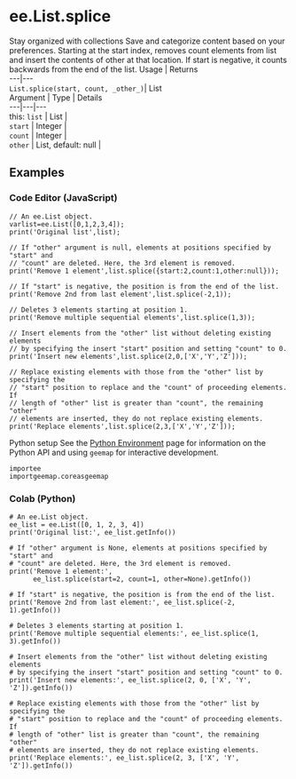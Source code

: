  
#  ee.List.splice
Stay organized with collections  Save and categorize content based on your preferences. 
Starting at the start index, removes count elements from list and insert the contents of other at that location. If start is negative, it counts backwards from the end of the list. Usage | Returns  
---|---  
`List.splice(start, count, _other_)`|  List  
Argument | Type | Details  
---|---|---  
this: `list` | List |   
`start` | Integer |   
`count` | Integer |   
`other` | List, default: null |   
## Examples
### Code Editor (JavaScript)
```
// An ee.List object.
varlist=ee.List([0,1,2,3,4]);
print('Original list',list);

// If "other" argument is null, elements at positions specified by "start" and
// "count" are deleted. Here, the 3rd element is removed.
print('Remove 1 element',list.splice({start:2,count:1,other:null}));

// If "start" is negative, the position is from the end of the list.
print('Remove 2nd from last element',list.splice(-2,1));

// Deletes 3 elements starting at position 1.
print('Remove multiple sequential elements',list.splice(1,3));

// Insert elements from the "other" list without deleting existing elements
// by specifying the insert "start" position and setting "count" to 0.
print('Insert new elements',list.splice(2,0,['X','Y','Z']));

// Replace existing elements with those from the "other" list by specifying the
// "start" position to replace and the "count" of proceeding elements. If
// length of "other" list is greater than "count", the remaining "other"
// elements are inserted, they do not replace existing elements.
print('Replace elements',list.splice(2,3,['X','Y','Z']));
```

Python setup
See the [ Python Environment](https://developers.google.com/earth-engine/guides/python_install) page for information on the Python API and using `geemap` for interactive development.
```
importee
importgeemap.coreasgeemap
```

### Colab (Python)
```
# An ee.List object.
ee_list = ee.List([0, 1, 2, 3, 4])
print('Original list:', ee_list.getInfo())

# If "other" argument is None, elements at positions specified by "start" and
# "count" are deleted. Here, the 3rd element is removed.
print('Remove 1 element:',
      ee_list.splice(start=2, count=1, other=None).getInfo())

# If "start" is negative, the position is from the end of the list.
print('Remove 2nd from last element:', ee_list.splice(-2, 1).getInfo())

# Deletes 3 elements starting at position 1.
print('Remove multiple sequential elements:', ee_list.splice(1, 3).getInfo())

# Insert elements from the "other" list without deleting existing elements
# by specifying the insert "start" position and setting "count" to 0.
print('Insert new elements:', ee_list.splice(2, 0, ['X', 'Y', 'Z']).getInfo())

# Replace existing elements with those from the "other" list by specifying the
# "start" position to replace and the "count" of proceeding elements. If
# length of "other" list is greater than "count", the remaining "other"
# elements are inserted, they do not replace existing elements.
print('Replace elements:', ee_list.splice(2, 3, ['X', 'Y', 'Z']).getInfo())
```

